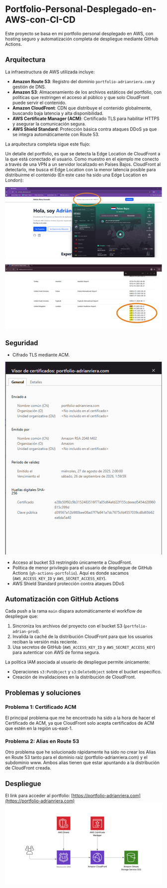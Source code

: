 # Portfolio-Personal-Desplegado-en-AWS-con-CI-CD

Este proyecto se basa en mi portfolio personal desplegado en AWS, con hosting seguro y automatización completa de despliegue mediante GitHub Actions.

## Arquitectura

La infraestructura de AWS utilizada incluye:

- **Amazon Route 53**: Registro del dominio `portfolio-adrianriera.com` y gestión de DNS.  
- **Amazon S3**: Almacenamiento de los archivos estáticos del portfolio, con políticas que restringen el acceso al público y que solo CloudFront puede servir el contenido.  
- **Amazon CloudFront**: CDN que distribuye el contenido globalmente, buscando baja latencia y alta disponibilidad.  
- **AWS Certificate Manager (ACM)**: Certificado TLS para habilitar HTTPS y asegurar la comunicación segura.  
- **AWS Shield Standard**: Protección básica contra ataques DDoS ya que se integra automáticamente con Route 53.  

La arquitectura completa sigue este flujo:

Un detalle del portfolio, es que se detecta la Edge Location de CloudFront a la que está conectado el usuario. Como muestro en el ejemplo me conecto a través de una VPN a un servidor localizado en Países Bajos. CloudFront al detectarlo, me busca el Edge Location con la menor latencia posible para distribuirme el contenido (En este caso ha sido una Edge Location en London):

![Captura Edge Location](images/captura-edge-location.png)
![Localización](images/localizacion.png)


## Seguridad

- Cifrado TLS mediante ACM.
  
![Certificado](images/certificado.png)

- Acceso al bucket S3 restringido únicamente a CloudFront.  
- Política de menor privilegio para el usuario de despliegue de GitHub Actions (`gh-actions-portfolio`). Aquí es donde sacamos (`AWS_ACCESS_KEY_ID` y `AWS_SECRET_ACCESS_KEY`).
- AWS Shield Standard protección contra ataques DDoS

## Automatización con GitHub Actions

Cada push a la rama `main` dispara automáticamente el workflow de despliegue que:

1. Sincroniza los archivos del proyecto con el bucket S3 (`portfolio-adrian-prod`).  
2. Invalida la caché de la distribución CloudFront para que los usuarios reciban la versión más reciente.  
3. Usa secretos de GitHub (`AWS_ACCESS_KEY_ID` y `AWS_SECRET_ACCESS_KEY`) para autenticar con AWS de forma segura.

La política IAM asociada al usuario de despliegue permite únicamente:

- Operaciones `s3:PutObject` y `s3:DeleteObject` sobre el bucket específico.  
- Creación de invalidaciones en la distribución de CloudFront.

## Problemas y soluciones
### Problema 1: Certificado ACM
El principal problema que me he encontrado ha sido a la hora de hacer el Certificado de ACM, ya que CloudFront solo acepta certificados de ACM que estén en la región us-east-1.
### Problema 2: Alias en Route 53
Otro problema que he solucionado rápidamente ha sido no crear los Alias en Route 53 tanto para el dominio raíz (portfolio-adrianriera.com) y el subdominio www. Ambos alias tienen que estar apuntando a la distribución de CloudFront creada.

## Despliegue

El link para acceder al portfolio: [https://portfolio-adrianriera.com](https://portfolio-adrianriera.com)
![Diagrama](images/PortfolioAWS.png)

